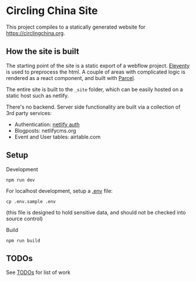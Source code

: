 # Circling China Site

This project compiles to a statically generated website for https://circlingchina.org.


## How the site is built

The starting point of the site is a static export of a webflow project.
[Eleventy](https://www.11ty.dev/) is used to preprocess the html.
A couple of areas with complicated logic is rendered as a react component, and built with [Parcel](https://parceljs.org/).

The entire site is built to the `_site` folder, which can be easily hosted on a static host such as netlify.

There's no backend. Server side functionality are built via a collection of 3rd party services:
- Authentication: [netlify auth](https://docs.netlify.com/visitor-access/identity/)
- Blogposts: netlifycms.org
- Event and User tables: airtable.com

## Setup

Development

`npm run dev`

For localhost development, setup a [.env](.env) file:

`cp .env.sample .env`

(this file is designed to hold sensitive data, and should not be checked into source control)

Build

`npm run build`


## TODOs

See [TODOs](TODO.md) for list of work
  


